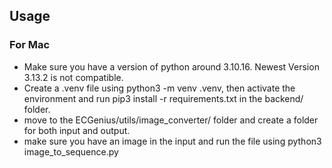 ## Usage

### For  Mac
* Make sure you have a version of python around 3.10.16. Newest Version 3.13.2 is not compatible. 
* Create a .venv file using python3 -m venv .venv, then activate the environment and run pip3 install -r requirements.txt in the backend/ folder.
* move to the ECGenius/utils/image\_converter/ folder and create a folder for both input and output.
* make sure you have an image in the input and run the file using python3 image\_to\_sequence.py
